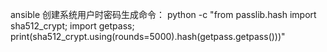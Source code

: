 
ansible
 创建系统用户时密码生成命令： 
   python -c "from passlib.hash import sha512_crypt; import getpass; print(sha512_crypt.using(rounds=5000).hash(getpass.getpass()))"
